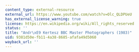 ```yaml
---
content_type: external-resource
external_url: https://www.youtube.com/watch?v=Olc_QLDPUeU
has_external_license_warning: true
license: https://en.wikipedia.org/wiki/All_rights_reserved
status: ''
title: "Andr\xE9 Kertesz BBC Master Photographers (1983)"
uid: 9381d50e-fb11-4a38-8685-afafa49d5060
wayback_url: ''
---
```

